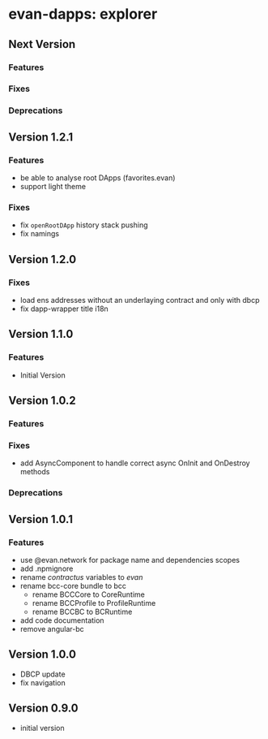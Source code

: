 # evan-dapps: explorer

## Next Version
### Features
### Fixes
### Deprecations

## Version 1.2.1
### Features
- be able to analyse root DApps (favorites.evan)
- support light theme

### Fixes
- fix `openRootDApp` history stack pushing
- fix namings

## Version 1.2.0
### Fixes
- load ens addresses without an underlaying contract and only with dbcp
- fix dapp-wrapper title i18n

## Version 1.1.0
### Features
- Initial Version

## Version 1.0.2
### Features
### Fixes
- add AsyncComponent to handle correct async OnInit and OnDestroy methods

### Deprecations

## Version 1.0.1
### Features
- use @evan.network for package name and dependencies scopes
- add .npmignore
- rename *contractus* variables to *evan*
- rename bcc-core bundle to bcc
  - rename BCCCore to CoreRuntime
  - rename BCCProfile to ProfileRuntime
  - rename BCCBC to BCRuntime
- add code documentation
- remove angular-bc

## Version 1.0.0
- DBCP update
- fix navigation

## Version 0.9.0
- initial version